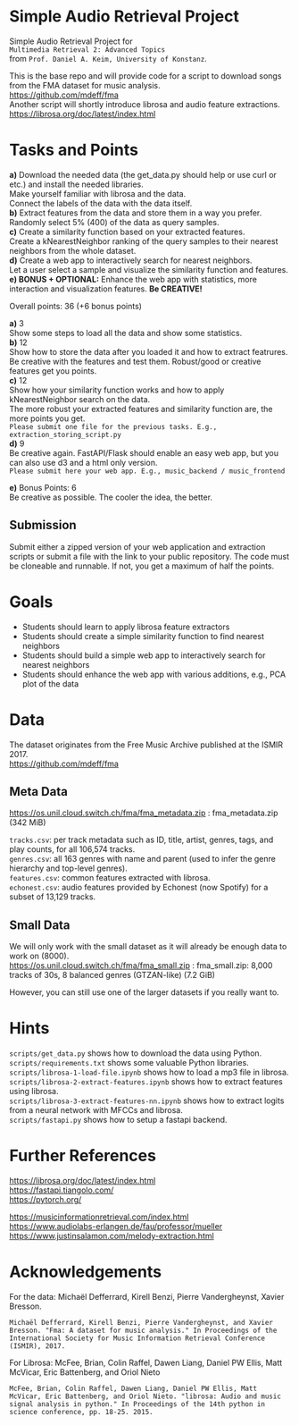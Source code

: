 # Simple Audio Retrieval Project 

Simple Audio Retrieval Project for   
```Multimedia Retrieval 2: Advanced Topics```   
from ```Prof. Daniel A. Keim, University of Konstanz```.  
  
This is the base repo and will provide code for a script to download songs from the FMA dataset for music analysis.  
https://github.com/mdeff/fma  
Another script will shortly introduce librosa and audio feature extractions.  
https://librosa.org/doc/latest/index.html
  
# Tasks and Points
 **a)** Download the needed data (the get_data.py should help or use curl or etc.) and install the needed libraries.  
    Make yourself familiar with librosa and the data.  
    Connect the labels of the data with the data itself.  
 **b)** Extract features from the data and store them in a way you prefer.  
    Randomly select 5% (400) of the data as query samples.  
 **c)** Create a similarity function based on your extracted features.  
    Create a kNearestNeighbor ranking of the query samples to their nearest neighbors from the whole dataset.  
 **d)** Create a web app to interactively search for nearest neighbors.   
    Let a user select a sample and visualize the similarity function and features.  
 **e) BONUS + OPTIONAL:** Enhance the web app with statistics, more interaction and visualization features. **Be CREATIVE!**    
   
 Overall points: 36 (+6 bonus points)  
   
 **a)** 3  
 Show some steps to load all the data and show some statistics.  
 **b)** 12  
 Show how to store the data after you loaded it and how to extract featrures.  
 Be creative with the features and test them. Robust/good or creative features get you points.  
 **c)** 12  
 Show how your similarity function works and how to apply kNearestNeighbor search on the data.   
 The more robust your extracted features and similarity function are, the more points you get.  
```Please submit one file for the previous tasks. E.g., extraction_storing_script.py```  
 **d)** 9  
 Be creative again. FastAPI/Flask should enable an easy web app, but you can also use d3 and a html only version.  
```Please submit here your web app. E.g., music_backend / music_frontend```  
  
 **e)** Bonus Points: 6  
 Be creative as possible. The cooler the idea, the better.  

 ## Submission

Submit either a zipped version of your web application and extraction scripts or submit a file with the link to your public repository. The code must be cloneable and runnable. If not, you get a maximum of half the points.

# Goals
 - Students should learn to apply librosa feature extractors
 - Students should create a simple similarity function to find nearest neighbors
 - Students should build a simple web app to interactively search for nearest neighbors
 - Students should enhance the web app with various additions, e.g., PCA plot of the data

# Data

The dataset originates from the Free Music Archive published at the ISMIR 2017.  
https://github.com/mdeff/fma  

## Meta Data
https://os.unil.cloud.switch.ch/fma/fma_metadata.zip : fma_metadata.zip (342 MiB)  
  
```tracks.csv```: per track metadata such as ID, title, artist, genres, tags, and play counts, for all 106,574 tracks.  
```genres.csv```: all 163 genres with name and parent (used to infer the genre hierarchy and top-level genres).  
```features.csv```: common features extracted with librosa.  
```echonest.csv```: audio features provided by Echonest (now Spotify) for a subset of 13,129 tracks.  

## Small Data

We will only work with the small dataset as it will already be enough data to work on (8000).  
https://os.unil.cloud.switch.ch/fma/fma_small.zip : fma_small.zip: 8,000 tracks of 30s, 8 balanced genres (GTZAN-like) (7.2 GiB)  
  
However, you can still use one of the larger datasets if you really want to.  

# Hints

```scripts/get_data.py``` shows how to download the data using Python.  
```scripts/requirements.txt``` shows some valuable Python libraries.  
```scripts/librosa-1-load-file.ipynb``` shows how to load a mp3 file in librosa.  
```scripts/librosa-2-extract-features.ipynb``` shows how to extract features using librosa.  
```scripts/librosa-3-extract-features-nn.ipynb``` shows how to extract logits from a neural network with MFCCs and librosa.  
```scripts/fastapi.py``` shows how to setup a fastapi backend.  

# Further References

https://librosa.org/doc/latest/index.html  
https://fastapi.tiangolo.com/  
https://pytorch.org/  
  
https://musicinformationretrieval.com/index.html   
https://www.audiolabs-erlangen.de/fau/professor/mueller  
https://www.justinsalamon.com/melody-extraction.html   

# Acknowledgements

For the data:
Michaël Defferrard, Kirell Benzi, Pierre Vandergheynst, Xavier Bresson.  
```
Michaël Defferrard, Kirell Benzi, Pierre Vandergheynst, and Xavier Bresson. "Fma: A dataset for music analysis." In Proceedings of the International Society for Music Information Retrieval Conference (ISMIR), 2017.
```
  
For Librosa:
McFee, Brian, Colin Raffel, Dawen Liang, Daniel PW Ellis, Matt McVicar, Eric Battenberg, and Oriol Nieto
```
McFee, Brian, Colin Raffel, Dawen Liang, Daniel PW Ellis, Matt McVicar, Eric Battenberg, and Oriol Nieto. "librosa: Audio and music signal analysis in python." In Proceedings of the 14th python in science conference, pp. 18-25. 2015.
```


